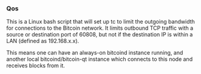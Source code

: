 ### Qos ###

This is a Linux bash script that will set up tc to limit the outgoing bandwidth for connections to the Bitcoin network. It limits outbound TCP traffic with a source or destination port of 60808, but not if the destination IP is within a LAN (defined as 192.168.x.x).

This means one can have an always-on bitcoind instance running, and another local bitcoind/bitcoin-qt instance which connects to this node and receives blocks from it.
